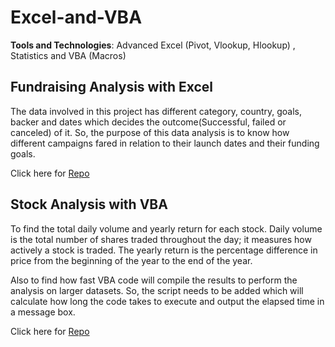 # Excel-and-VBA

**Tools and Technologies**: Advanced Excel (Pivot, Vlookup, Hlookup) , Statistics and VBA (Macros)

## Fundraising Analysis with Excel

The data involved in this project has different category, country, goals, backer and dates which decides the outcome(Successful, failed or canceled) of it. So, the purpose of this data analysis is to know how different campaigns fared in relation to their launch dates and their funding goals.

Click here for [Repo](https://github.com/saranyadurairaju/Module1-Final-Assignment-Analysis)

## Stock Analysis with VBA

To find the total daily volume and yearly return for each stock. Daily volume is the total number of shares traded throughout the day; it measures how actively a stock is traded. The yearly return is the percentage difference in price from the beginning of the year to the end of the year.

Also to find how fast VBA code will compile the results to perform the analysis on larger datasets. So, the script needs to be added which will calculate how long the code takes to execute and output the elapsed time in a message box.

Click here for [Repo](https://github.com/saranyadurairaju/Module2-Final-Assignment-Analysis)
